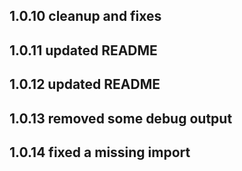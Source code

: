 ## 1.0.10 cleanup and fixes

## 1.0.11 updated README

## 1.0.12 updated README

## 1.0.13 removed some debug output

## 1.0.14 fixed a missing import
